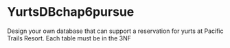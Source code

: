 # YurtsDBchap6pursue
Design your own database that can support a reservation for yurts at Pacific Trails Resort. Each table must be in the 3NF
